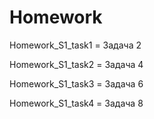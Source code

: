 # Homework
Homework_S1_task1 = Задача 2

Homework_S1_task2 = Задача 4

Homework_S1_task3 = Задача 6

Homework_S1_task4 = Задача 8
